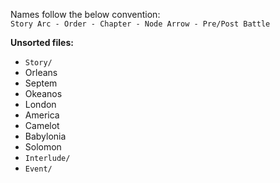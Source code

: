 Names follow the below convention:  
`Story Arc - Order - Chapter - Node Arrow - Pre/Post Battle`

**Unsorted files:**

* `Story/`
 * Orleans
 * Septem
 * Okeanos
 * London
 * America
 * Camelot
 * Babylonia
 * Solomon
* `Interlude/`
* `Event/`